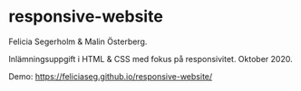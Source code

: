 # responsive-website
Felicia Segerholm & Malin Österberg.


Inlämningsuppgift i HTML & CSS med fokus på responsivitet. Oktober 2020.


Demo: https://feliciaseg.github.io/responsive-website/
